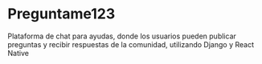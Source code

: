 # Preguntame123
Plataforma de chat para ayudas, donde los usuarios pueden publicar preguntas y recibir respuestas de la comunidad, utilizando Django y React Native
